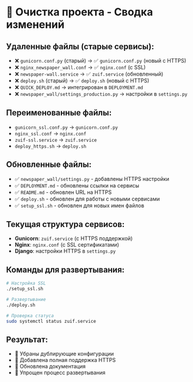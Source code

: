 # 🧹 Очистка проекта - Сводка изменений

## Удаленные файлы (старые сервисы):

- ❌ `gunicorn.conf.py` (старый) → ✅ `gunicorn.conf.py` (новый с HTTPS)
- ❌ `nginx_newspaper_wall.conf` → ✅ `nginx.conf` (с SSL)
- ❌ `newspaper-wall.service` → ✅ `zuif.service` (обновленный)
- ❌ `deploy.sh` (старый) → ✅ `deploy.sh` (новый с HTTPS)
- ❌ `QUICK_DEPLOY.md` → интегрирован в `DEPLOYMENT.md`
- ❌ `newspaper_wall/settings_production.py` → настройки в `settings.py`

## Переименованные файлы:

- `gunicorn_ssl.conf.py` → `gunicorn.conf.py`
- `nginx_ssl.conf` → `nginx.conf`
- `zuif-ssl.service` → `zuif.service`
- `deploy_https.sh` → `deploy.sh`

## Обновленные файлы:

- ✅ `newspaper_wall/settings.py` - добавлены HTTPS настройки
- ✅ `DEPLOYMENT.md` - обновлены ссылки на сервисы
- ✅ `README.md` - обновлен URL на HTTPS
- ✅ `deploy.sh` - обновлен для работы с новыми сервисами
- ✅ `setup_ssl.sh` - обновлен для новых имен файлов

## Текущая структура сервисов:

- **Gunicorn**: `zuif.service` (с HTTPS поддержкой)
- **Nginx**: `nginx.conf` (с SSL сертификатами)
- **Django**: настройки HTTPS в `settings.py`

## Команды для развертывания:

```bash
# Настройка SSL
./setup_ssl.sh

# Развертывание
./deploy.sh

# Проверка статуса
sudo systemctl status zuif.service
```

## Результат:

- 🧹 Убраны дублирующие конфигурации
- 🔐 Добавлена полная поддержка HTTPS
- 📝 Обновлена документация
- 🚀 Упрощен процесс развертывания
